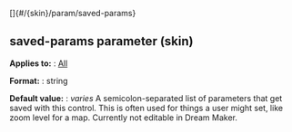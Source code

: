 []{#/{skin}/param/saved-params}
## saved-params parameter (skin)
**Applies to:**
:   [All](#/%7Bskin%7D/control)
<!-- -->
**Format:**
:   string
<!-- -->
**Default value:**
:   *varies*
A semicolon-separated list of parameters that get saved with this
control. This is often used for things a user might set, like zoom level
for a map.
Currently not editable in Dream Maker.